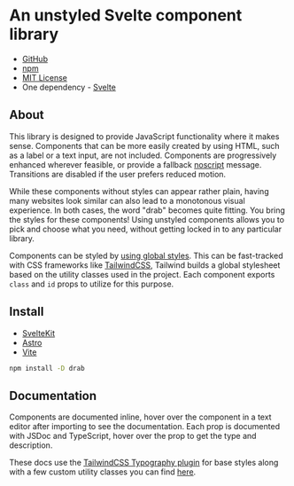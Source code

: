 # An unstyled Svelte component library

- [GitHub](https://github.com/rossrobino/drab)
- [npm](https://www.npmjs.com/package/drab)
- [MIT License](https://github.com/rossrobino/drab/blob/main/LICENSE.md)
- One dependency - [Svelte](https://svelte.dev)

## About

This library is designed to provide JavaScript functionality where it makes sense. Components that can be more easily created by using HTML, such as a label or a text input, are not included. Components are progressively enhanced wherever feasible, or provide a fallback [noscript](https://developer.mozilla.org/en-US/docs/Web/HTML/Element/noscript) message. Transitions are disabled if the user prefers reduced motion.

While these components without styles can appear rather plain, having many websites look similar can also lead to a monotonous visual experience. In both cases, the word "drab" becomes quite fitting. You bring the styles for these components! Using unstyled components allows you to pick and choose what you need, without getting locked in to any particular library.

Components can be styled by [using global styles](https://joyofcode.xyz/global-styles-in-sveltekit). This can be fast-tracked with CSS frameworks like [TailwindCSS](https://tailwindcss.com/), Tailwind builds a global stylesheet based on the utility classes used in the project. Each component exports `class` and `id` props to utilize for this purpose.

## Install

- [SvelteKit](https://kit.svelte.dev)
- [Astro](https://docs.astro.build/en/tutorial/1-setup/2/)
- [Vite](https://vitejs.dev/guide/)

```bash
npm install -D drab
```

## Documentation

Components are documented inline, hover over the component in a text editor after importing to see the documentation. Each prop is documented with JSDoc and TypeScript, hover over the prop to get the type and description.

These docs use the [TailwindCSS Typography plugin](https://tailwindcss.com/docs/typography-plugin) for base styles along with a few custom utility classes you can find [here](https://github.com/rossrobino/drab/blob/main/src/app.postcss).
